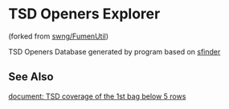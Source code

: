 # TSD Openers Explorer

(forked from [swng/FumenUtil](https://github.com/swng/FumenUtil))

TSD Openers Database generated by program based on [sfinder](https://github.com/knewjade/solution-finder)

## See Also

[document: TSD coverage of the 1st bag below 5 rows](https://docs.google.com/document/d/1NY5XIzgIE9HnP5LtWD_O82befmhNvuHXQg4H5JRcTlE/edit?usp=sharing)
